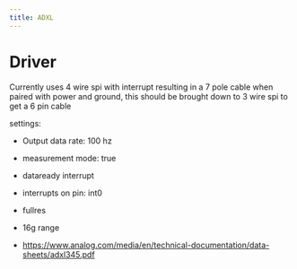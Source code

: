 ```yaml
---
title: ADXL
---
```

# Driver

Currently uses 4 wire spi with interrupt resulting in a 7 pole cable when paired with power and ground,
this should be brought down to 3 wire spi to get a 6 pin cable

settings:
- Output data rate: 100 hz 
- measurement mode: true
- dataready interrupt
- interrupts on pin: int0
- fullres 
- 16g range

- https://www.analog.com/media/en/technical-documentation/data-sheets/adxl345.pdf
